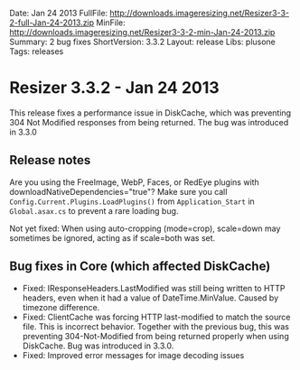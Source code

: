 Date: Jan 24 2013
FullFile: http://downloads.imageresizing.net/Resizer3-3-2-full-Jan-24-2013.zip
MinFile: http://downloads.imageresizing.net/Resizer3-3-2-min-Jan-24-2013.zip
Summary: 2 bug fixes
ShortVersion: 3.3.2
Layout: release
Libs: plusone
Tags: releases


# Resizer 3.3.2 -  Jan 24 2013

This release fixes a performance issue in DiskCache, which was preventing 304 Not Modified responses from being returned. The bug was introduced in 3.3.0


## Release notes

Are you using the FreeImage, WebP, Faces, or RedEye plugins with downloadNativeDependencies="true"? Make sure you call `Config.Current.Plugins.LoadPlugins()` from `Application_Start` in `Global.asax.cs` to prevent a rare loading bug.

Not yet fixed: When using auto-cropping (mode=crop), scale=down may sometimes be ignored, acting as if scale=both was set.

## Bug fixes in Core (which affected DiskCache)

* Fixed: IResponseHeaders.LastModified was still being written to HTTP headers, even when it had a value of DateTime.MinValue. Caused by timezone difference.
* Fixed: ClientCache was forcing HTTP last-modified to match the source file. This is incorrect behavior. Together with the previous bug, this was preventing 304-Not-Modified from being returned properly when using DiskCache. Bug was introduced in 3.3.0.
* Fixed: Improved error messages for image decoding issues
